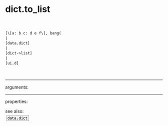 # dict.to_list

```


[\[a: b c: d e f\], bang(
|
[data.dict]
|
[dict->list]
|
[ui.d]

            
```
---
arguments:


---
properties:


see also:<br>
![data.dict](img/object_data.dict.png)
